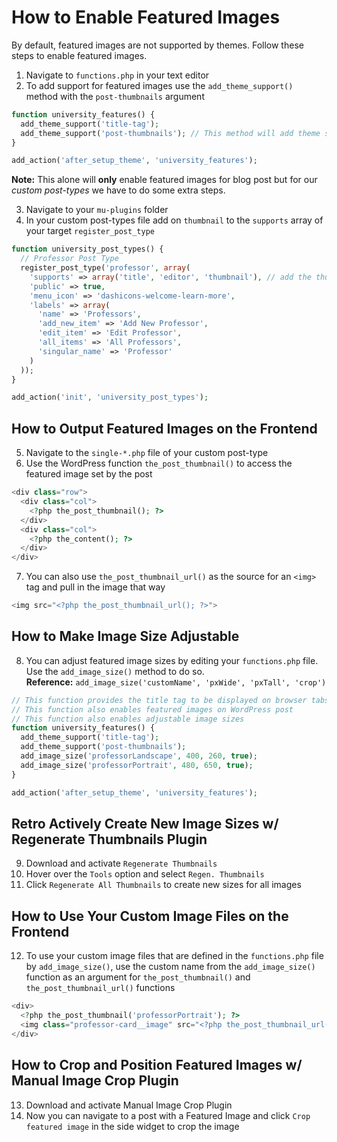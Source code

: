 # How to Enable Featured Images

By default, featured images are not supported by themes. Follow these steps to enable featured images.

1. Navigate to `functions.php` in your text editor
2. To add support for featured images use the `add_theme_support()` method with the `post-thumbnails` argument

```php
function university_features() {
  add_theme_support('title-tag');
  add_theme_support('post-thumbnails'); // This method will add theme support for images 
}

add_action('after_setup_theme', 'university_features');
```

**Note:** This alone will **only** enable featured images for blog post but for our *custom post-types* we have to do some extra steps.

3. Navigate to your `mu-plugins` folder
4. In your custom post-types file add on `thumbnail` to the `supports` array of your target `register_post_type`

```php
function university_post_types() {
  // Professor Post Type
  register_post_type('professor', array(
    'supports' => array('title', 'editor', 'thumbnail'), // add the thumbnail parameter here
    'public' => true,
    'menu_icon' => 'dashicons-welcome-learn-more',
    'labels' => array(
      'name' => 'Professors',
      'add_new_item' => 'Add New Professor',
      'edit_item' => 'Edit Professor',
      'all_items' => 'All Professors',
      'singular_name' => 'Professor'
    )
  ));
}

add_action('init', 'university_post_types');

```

## How to Output Featured Images on the Frontend

5. Navigate to the `single-*.php` file of your custom post-type
6. Use the WordPress function `the_post_thumbnail()` to access the featured image set by the post

```php
<div class="row">
  <div class="col">
    <?php the_post_thumbnail(); ?>
  </div>
  <div class="col">
    <?php the_content(); ?>
  </div>
</div>
```

7. You can also use `the_post_thumbnail_url()` as the source for an `<img>` tag and pull in the image that way

```php
<img src="<?php the_post_thumbnail_url(); ?>">
```

## How to Make Image Size Adjustable

8. You can adjust featured image sizes by editing your `functions.php` file. Use the `add_image_size()` method to do so.  
**Reference:** `add_image_size('customName', 'pxWide', 'pxTall', 'crop')`

```php
// This function provides the title tag to be displayed on browser tabs
// This function also enables featured images on WordPress post
// This function also enables adjustable image sizes
function university_features() {
  add_theme_support('title-tag');
  add_theme_support('post-thumbnails');
  add_image_size('professorLandscape', 400, 260, true); 
  add_image_size('professorPortrait', 480, 650, true);
}

add_action('after_setup_theme', 'university_features');
```

## Retro Actively Create New Image Sizes w/ Regenerate Thumbnails Plugin

9. Download and activate `Regenerate Thumbnails`
10. Hover over the `Tools` option and select `Regen. Thumbnails`
11. Click `Regenerate All Thumbnails` to create new sizes for all images

## How to Use Your Custom Image Files on the Frontend
12. To use your custom image files that are defined in the `functions.php` file by `add_image_size()`, use the custom name from the `add_image_size()` function as an argument for `the_post_thumbnail()` and `the_post_thumbnail_url()` functions

```php
<div>
  <?php the_post_thumbnail('professorPortrait'); ?>
  <img class="professor-card__image" src="<?php the_post_thumbnail_url('professorLandscape'); ?>">
</div>
```

## How to Crop and Position Featured Images w/ Manual Image Crop Plugin

13. Download and activate Manual Image Crop Plugin
14. Now you can navigate to a post with a Featured Image and click `Crop featured image` in the side widget to crop the image
